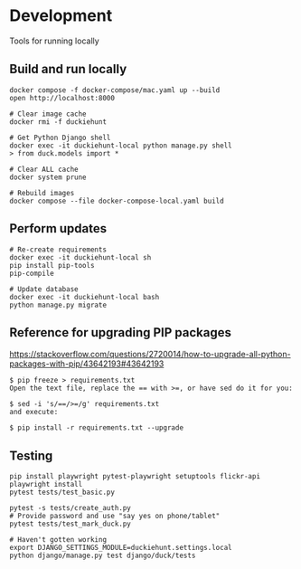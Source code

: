 # Development

Tools for running locally

## Build and run locally

```shell
docker compose -f docker-compose/mac.yaml up --build
open http://localhost:8000

# Clear image cache
docker rmi -f duckiehunt

# Get Python Django shell
docker exec -it duckiehunt-local python manage.py shell
> from duck.models import *

# Clear ALL cache
docker system prune

# Rebuild images
docker compose --file docker-compose-local.yaml build
```

## Perform updates

```shell
# Re-create requirements
docker exec -it duckiehunt-local sh
pip install pip-tools
pip-compile

# Update database
docker exec -it duckiehunt-local bash
python manage.py migrate
```

## Reference for upgrading PIP packages

https://stackoverflow.com/questions/2720014/how-to-upgrade-all-python-packages-with-pip/43642193#43642193

```shell
$ pip freeze > requirements.txt
Open the text file, replace the == with >=, or have sed do it for you:

$ sed -i 's/==/>=/g' requirements.txt
and execute:

$ pip install -r requirements.txt --upgrade
```

## Testing

```shell
pip install playwright pytest-playwright setuptools flickr-api
playwright install
pytest tests/test_basic.py

pytest -s tests/create_auth.py
# Provide password and use "say yes on phone/tablet"
pytest tests/test_mark_duck.py

# Haven't gotten working
export DJANGO_SETTINGS_MODULE=duckiehunt.settings.local
python django/manage.py test django/duck/tests
```
